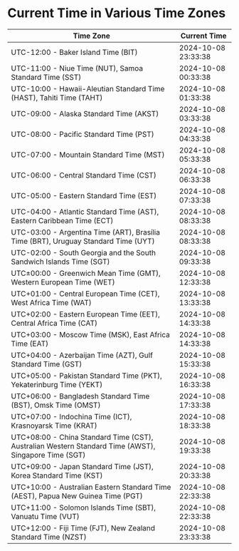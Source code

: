 # Current Time in Various Time Zones

| Time Zone | Current Time |
|-----------|--------------|
| UTC-12:00 - Baker Island Time (BIT) | 2024-10-08 23:33:38 |
| UTC-11:00 - Niue Time (NUT), Samoa Standard Time (SST) | 2024-10-08 00:33:38 |
| UTC-10:00 - Hawaii-Aleutian Standard Time (HAST), Tahiti Time (TAHT) | 2024-10-08 01:33:38 |
| UTC-09:00 - Alaska Standard Time (AKST) | 2024-10-08 03:33:38 |
| UTC-08:00 - Pacific Standard Time (PST) | 2024-10-08 04:33:38 |
| UTC-07:00 - Mountain Standard Time (MST) | 2024-10-08 05:33:38 |
| UTC-06:00 - Central Standard Time (CST) | 2024-10-08 06:33:38 |
| UTC-05:00 - Eastern Standard Time (EST) | 2024-10-08 07:33:38 |
| UTC-04:00 - Atlantic Standard Time (AST), Eastern Caribbean Time (ECT) | 2024-10-08 08:33:38 |
| UTC-03:00 - Argentina Time (ART), Brasília Time (BRT), Uruguay Standard Time (UYT) | 2024-10-08 08:33:38 |
| UTC-02:00 - South Georgia and the South Sandwich Islands Time (SGT) | 2024-10-08 09:33:38 |
| UTC±00:00 - Greenwich Mean Time (GMT), Western European Time (WET) | 2024-10-08 12:33:38 |
| UTC+01:00 - Central European Time (CET), West Africa Time (WAT) | 2024-10-08 13:33:38 |
| UTC+02:00 - Eastern European Time (EET), Central Africa Time (CAT) | 2024-10-08 14:33:38 |
| UTC+03:00 - Moscow Time (MSK), East Africa Time (EAT) | 2024-10-08 14:33:38 |
| UTC+04:00 - Azerbaijan Time (AZT), Gulf Standard Time (GST) | 2024-10-08 15:33:38 |
| UTC+05:00 - Pakistan Standard Time (PKT), Yekaterinburg Time (YEKT) | 2024-10-08 16:33:38 |
| UTC+06:00 - Bangladesh Standard Time (BST), Omsk Time (OMST) | 2024-10-08 17:33:38 |
| UTC+07:00 - Indochina Time (ICT), Krasnoyarsk Time (KRAT) | 2024-10-08 18:33:38 |
| UTC+08:00 - China Standard Time (CST), Australian Western Standard Time (AWST), Singapore Time (SGT) | 2024-10-08 19:33:38 |
| UTC+09:00 - Japan Standard Time (JST), Korea Standard Time (KST) | 2024-10-08 20:33:38 |
| UTC+10:00 - Australian Eastern Standard Time (AEST), Papua New Guinea Time (PGT) | 2024-10-08 22:33:38 |
| UTC+11:00 - Solomon Islands Time (SBT), Vanuatu Time (VUT) | 2024-10-08 22:33:38 |
| UTC+12:00 - Fiji Time (FJT), New Zealand Standard Time (NZST) | 2024-10-08 23:33:38 |
